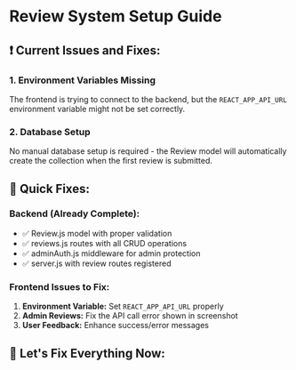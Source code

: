 # Review System Setup Guide

## ❗ Current Issues and Fixes:

### 1. **Environment Variables Missing**
The frontend is trying to connect to the backend, but the `REACT_APP_API_URL` environment variable might not be set correctly.

### 2. **Database Setup**
No manual database setup is required - the Review model will automatically create the collection when the first review is submitted.

## 🔧 **Quick Fixes:**

### **Backend (Already Complete):**
- ✅ Review.js model with proper validation
- ✅ reviews.js routes with all CRUD operations
- ✅ adminAuth.js middleware for admin protection
- ✅ server.js with review routes registered

### **Frontend Issues to Fix:**
1. **Environment Variable:** Set `REACT_APP_API_URL` properly
2. **Admin Reviews:** Fix the API call error shown in screenshot
3. **User Feedback:** Enhance success/error messages

## 🚀 **Let's Fix Everything Now:**
